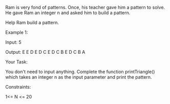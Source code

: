 Ram is very fond of patterns. Once, his teacher gave him a pattern to solve. He gave Ram an integer n and asked him to build a pattern.

Help Ram build a pattern.

 

Example 1:

Input: 5

Output:
E
E D
E D C
E D C B
E D C B A
 

Your Task:

You don't need to input anything. Complete the function printTriangle() which takes  an integer n  as the input parameter and print the pattern.

Constraints:

1<= N <= 20
